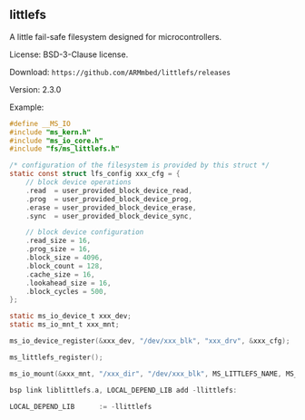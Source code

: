 
## littlefs

A little fail-safe filesystem designed for microcontrollers.

License: BSD-3-Clause license.

Download: `https://github.com/ARMmbed/littlefs/releases`

Version: 2.3.0

Example:

```c
#define __MS_IO
#include "ms_kern.h"
#include "ms_io_core.h"
#include "fs/ms_littlefs.h"

/* configuration of the filesystem is provided by this struct */
static const struct lfs_config xxx_cfg = {
    // block device operations
    .read  = user_provided_block_device_read,
    .prog  = user_provided_block_device_prog,
    .erase = user_provided_block_device_erase,
    .sync  = user_provided_block_device_sync,

    // block device configuration
    .read_size = 16,
    .prog_size = 16,
    .block_size = 4096,
    .block_count = 128,
    .cache_size = 16,
    .lookahead_size = 16,
    .block_cycles = 500,
};

static ms_io_device_t xxx_dev;
static ms_io_mnt_t xxx_mnt;

ms_io_device_register(&xxx_dev, "/dev/xxx_blk", "xxx_drv", &xxx_cfg);

ms_littlefs_register();

ms_io_mount(&xxx_mnt, "/xxx_dir", "/dev/xxx_blk", MS_LITTLEFS_NAME, MS_NULL);

bsp link liblittlefs.a, LOCAL_DEPEND_LIB add -llittlefs:

LOCAL_DEPEND_LIB      := -llittlefs

```
